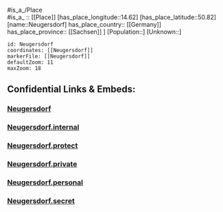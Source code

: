 ﻿---
location: [50.82,14.62] 
mapzoom: [7,12] 
mapmarker: city 
type: City
tags:
- geo/City


SpocWebEntityId: 32825
isDeleted: false
confidential: public

---
#is_a_/Place  
#is_a_ :: [[Place]] 
[has_place_longitude::14.62] 
[has_place_latitude::50.82] 
[name::Neugersdorf] 
has_place_country:: [[Germany]]  
has_place_province:: [[Sachsen]] ] 
[Population::] 
[Unknown::] 


```leaflet
id: Neugersdorf
coordinates: [[Neugersdorf]] 
markerFile: [[Neugersdorf]] 
defaultZoom: 11 
maxZoom: 18
```


## Confidential Links & Embeds: 

### [Neugersdorf](/_public/Earth/Continent/Europe/Europe~Central/Germany/Germany~East/Sachsen/counties~Sachsen/Görlitz/cities~Görlitz/Neugersdorf.md) 

### [Neugersdorf.internal](/_internal/Earth/Continent/Europe/Europe~Central/Germany/Germany~East/Sachsen/counties~Sachsen/Görlitz/cities~Görlitz/Neugersdorf.internal.md) 

### [Neugersdorf.protect](/_protect/Earth/Continent/Europe/Europe~Central/Germany/Germany~East/Sachsen/counties~Sachsen/Görlitz/cities~Görlitz/Neugersdorf.protect.md) 

### [Neugersdorf.private](/_private/Earth/Continent/Europe/Europe~Central/Germany/Germany~East/Sachsen/counties~Sachsen/Görlitz/cities~Görlitz/Neugersdorf.private.md) 

### [Neugersdorf.personal](/_personal/Earth/Continent/Europe/Europe~Central/Germany/Germany~East/Sachsen/counties~Sachsen/Görlitz/cities~Görlitz/Neugersdorf.personal.md) 

### [Neugersdorf.secret](/_secret/Earth/Continent/Europe/Europe~Central/Germany/Germany~East/Sachsen/counties~Sachsen/Görlitz/cities~Görlitz/Neugersdorf.secret.md) 
